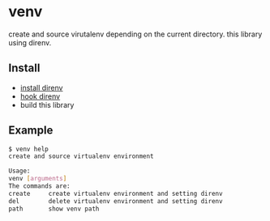 # venv
create and source virutalenv depending on the current directory.
this library using direnv.

## Install

* [install direnv](https://github.com/direnv/direnv/blob/master/docs/installation.md#from-binary-builds)
* [hook direnv](https://github.com/direnv/direnv/blob/master/docs/hook.md)
* build this library

## Example

```bash
$ venv help
create and source virtualenv environment

Usage:
venv [arguments]
The commands are:
create     create virtualenv environment and setting direnv
del        delete virtualenv environment and setting direnv
path       show venv path
```
